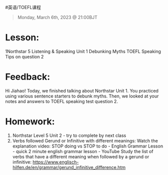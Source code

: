 #英语/TOEFL课程 
> Monday, March 6th, 2023 @ 21:00BJT

# Lesson: 
1Northstar 5 Listening & Speaking Unit 1
Debunking Myths
TOEFL Speaking
Tips on question 2 
# Feedback: 
Hi Jiahao! Today, we finished talking about Northstar Unit 1. You practiced using various sentence starters to debunk myths. Then, we looked at your notes and answers to TOEFL speaking test question 2.
# Homework:
1. Northstar Level 5 Unit 2 - try to complete by next class
2. Verbs followed Gerund or Infinitive with different meanings:
Watch the explanation video: STOP doing vs STOP to do - English Grammar Lesson - quick 2 minute english grammar lesson - YouTube 
Study the list of verbs that have a different meaning when followed by a gerund or infinitive: https://www.englisch-hilfen.de/en/grammar/gerund_infinitive_difference.htm